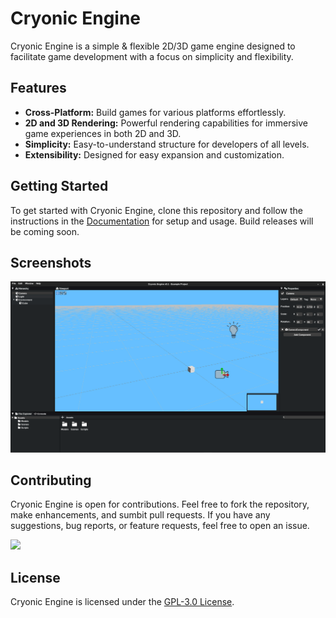 # Cryonic Engine

Cryonic Engine is a simple & flexible 2D/3D game engine designed to facilitate game development with a focus on simplicity and flexibility.

## Features

- **Cross-Platform:** Build games for various platforms effortlessly.
- **2D and 3D Rendering:** Powerful rendering capabilities for immersive game experiences in both 2D and 3D.
- **Simplicity:** Easy-to-understand structure for developers of all levels.
- **Extensibility:** Designed for easy expansion and customization.

## Getting Started

To get started with Cryonic Engine, clone this repository and follow the instructions in the [Documentation](link-to-docs) for setup and usage. Build releases will be coming soon.

## Screenshots

![Editor](https://github.com/ElectroGamesDev/Cryonic-Engine/blob/master/Images/CryonicEngineExample.PNG?raw=true)

## Contributing

Cryonic Engine is open for contributions. Feel free to fork the repository, make enhancements, and sumbit pull requests. If you have any suggestions, bug reports, or feature requests, feel free to open an issue.

<a href="https://github.com/ElectroGamesDev/Cryonic-Engine/graphs/contributors">
  <img src="https://contrib.rocks/image?repo=ElectroGamesDev/Cryonic-Engine" />
</a>


## License

Cryonic Engine is licensed under the [GPL-3.0 License](LICENSE).
